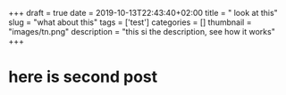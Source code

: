 +++ 
draft = true
date = 2019-10-13T22:43:40+02:00
title = " look at this"
slug = "what about this" 
tags = ['test']
categories = []
thumbnail = "images/tn.png"
description = "this si the description, see how it works"
+++

# here is second post